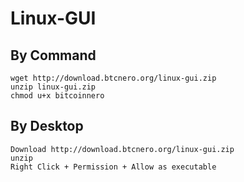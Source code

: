 # Linux-GUI

## By Command
```
wget http://download.btcnero.org/linux-gui.zip
unzip linux-gui.zip
chmod u+x bitcoinnero
```
## By Desktop
```
Download http://download.btcnero.org/linux-gui.zip
unzip
Right Click + Permission + Allow as executable
```
